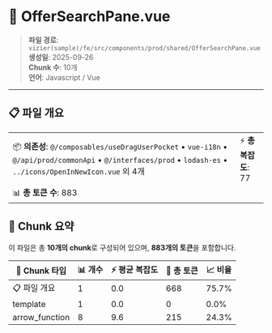 # 📄 OfferSearchPane.vue

> **파일 경로**: `vizier(sample)/fe/src/components/prod/shared/OfferSearchPane.vue`  
> **생성일**: 2025-09-26  
> **Chunk 수**: 10개  
> **언어**: Javascript / Vue
---


## 📋 파일 개요

| | |
|--|--|
| 📦 **의존성**: `@/composables/useDragUserPocket` • `vue-i18n` • `@/api/prod/commonApi` • `@/interfaces/prod` • `lodash-es` • `../icons/OpenInNewIcon.vue` 외 4개 | ⚡ **총 복잡도**: 77 |
| 📊 **총 토큰 수**: 883 |  |






## 🧩 Chunk 요약

이 파일은 총 **10개의 chunk**로 구성되어 있으며, **883개의 토큰**을 포함합니다.

| 🧩 Chunk 타입 | 📊 개수 | ⚡ 평균 복잡도 | 📝 총 토큰 | 📈 비율 |
|---------------|--------|-------------|----------|--------|
| 📋 파일 개요 | 1 | 0.0 | 668 | 75.7% |
| template | 1 | 0.0 | 0 | 0.0% |
| arrow_function | 8 | 9.6 | 215 | 24.3% |

